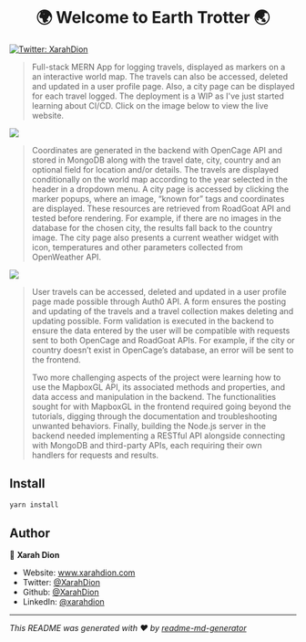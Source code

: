 <h1 align="center">🌍 Welcome to Earth Trotter 🌏</h1>
<p>
  <a href="https://twitter.com/XarahDion" target="_blank">
    <img alt="Twitter: XarahDion" src="https://img.shields.io/twitter/follow/XarahDion.svg?style=social" />
  </a>
</p>

> Full-stack MERN App for logging travels, displayed as markers on a an interactive world map. The travels can also be accessed, deleted and updated in a user profile page. Also, a city page can be displayed for each travel logged. The deployment is a WIP as I've just started learning about CI/CD. Click on the image below to view the live website.
> 

[<img src="https://res.cloudinary.com/dojn5va73/image/upload/v1672246033/screencapture-earth-trotter-xarahdion-2022-12-28-11_47_00_koxcbx.png" >](https://www.earth-trotter.xarahdion.com/)

> Coordinates are generated in the backend with OpenCage API and stored in MongoDB along with the travel date, city, country and an optional field for location and/or details. The travels are displayed conditionally on the world map according to the year selected in the header in a dropdown menu. A city page is accessed by clicking the marker popups, where an image, “known for” tags and coordinates are displayed. These resources are retrieved from RoadGoat API and tested before rendering. For example, if there are no images in the database for the chosen city, the results fall back to the country image. The city page also presents a current weather widget with icon, temperatures and other parameters collected from OpenWeather API.
>
[<img src='https://res.cloudinary.com/dojn5va73/image/upload/v1672245683/screencapture-earth-trotter-xarahdion-cities-Copenhagen-Denmark-2022-12-28-10_39_03_kssvye.png' >](https://www.earth-trotter.xarahdion.com/)

> User travels can be accessed, deleted and updated in a user profile page made possible through Auth0 API. A form ensures the posting and updating of the travels and a travel collection makes deleting and updating possible. Form validation is executed in the backend to ensure the data entered by the user will be compatible with requests sent to both OpenCage and RoadGoat APIs. For example, if the city or country doesn’t exist in OpenCage’s database, an error will be sent to the frontend. 
>
>Two more challenging aspects of the project were learning how to use the MapboxGL API, its associated methods and properties, and data access and manipulation in the backend. The functionalities sought for with MapboxGL in the frontend required going beyond the tutorials, digging through the documentation and troubleshooting unwanted behaviors. Finally, building the Node.js server in the backend needed implementing a RESTful API alongside connecting with MongoDB and third-party APIs, each requiring their own handlers for requests and results. 
>

## Install

```sh
yarn install
```

## Author

👤 **Xarah Dion**

* Website: www.xarahdion.com
* Twitter: [@XarahDion](https://twitter.com/XarahDion)
* Github: [@XarahDion](https://github.com/XarahDion)
* LinkedIn: [@xarahdion](https://linkedin.com/in/xarahdion)

***
_This README was generated with ❤️ by [readme-md-generator](https://github.com/kefranabg/readme-md-generator)_
